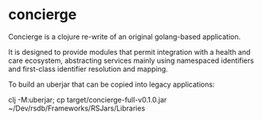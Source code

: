 # concierge

Concierge is a clojure re-write of an original golang-based application.

It is designed to provide modules that permit integration with a health and care ecosystem, abstracting services mainly using 
namespaced identifiers and first-class identifier resolution and mapping.

To build an uberjar that can be copied into legacy applications:

clj -M:uberjar; cp target/concierge-full-v0.1.0.jar ~/Dev/rsdb/Frameworks/RSJars/Libraries      